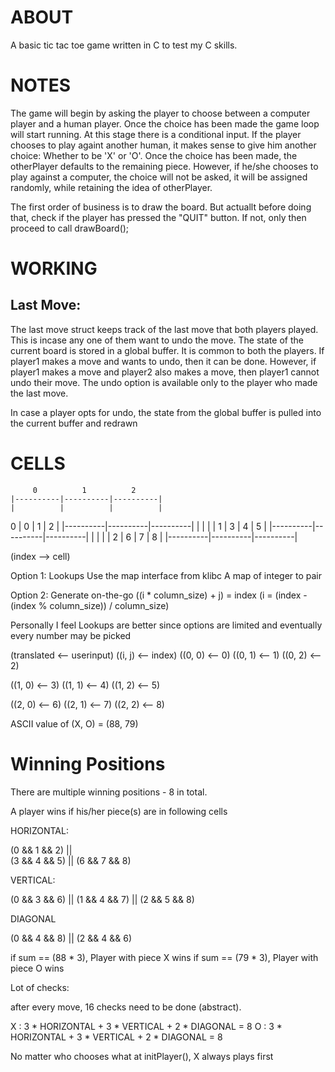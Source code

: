 # ABOUT
A basic tic tac toe game written in C to test my C skills. 

# NOTES

The game will begin by asking the player to choose between a computer player and a human player.
Once the choice has been made the game loop will start running. 
At this stage there is a conditional input. If the player chooses to play againt another human, it makes sense to give him another choice: Whether to be 'X' or 'O'. 
Once the choice has been made, the otherPlayer defaults to the remaining piece.
However, if he/she chooses to play against a computer, the choice will not be asked, it will be assigned randomly, while retaining the idea of otherPlayer.

The first order of business is to draw the board. But actuallt before doing that, check if the player has pressed the "QUIT" button. If not, only then proceed to call drawBoard();

# WORKING 

## Last Move:

The last move struct keeps track of the last move that both players played. This is incase any one of them
want to undo the move. The state of the current board is stored in a global buffer. It is common to both the players.
If player1 makes a move and wants to undo, then it can be done. However, if player1 makes a move and player2 also makes a move,
then player1 cannot undo their move. The undo option is available only to the player who made the last move.

In case a player opts for undo, the state from the global buffer is pulled into the current buffer and redrawn 

# CELLS

	     0	        1          2
	|----------|----------|----------|
	|          |          |          |
  0	|    0     |    1     |    2     |
	|----------|----------|----------|
	|          |          |          |
  1	|    3     |    4     |    5     |
	|----------|----------|----------|
	|          |          |          |
  2	|    6     |    7     |    8     |
	|----------|----------|----------|

(index --> cell)

Option 1: Lookups
Use the map interface from klibc 
A map of integer to pair 

Option 2: Generate on-the-go
((i * column_size) + j) = index
(i = (index - (index % column_size)) / column_size)

Personally I feel Lookups are better since options are limited and eventually every number may be picked

(translated <-- userinput)
((i, j) <-- index)
((0, 0) <-- 0)
((0, 1) <-- 1)
((0, 2) <-- 2)

((1, 0) <-- 3)
((1, 1) <-- 4)
((1, 2) <-- 5)

((2, 0) <-- 6)
((2, 1) <-- 7)
((2, 2) <-- 8)

ASCII value of (X, O) = (88, 79)

# Winning Positions

There are multiple winning positions - 8 in total.

A player wins if his/her piece(s) are in following cells

HORIZONTAL:

(0 && 1 && 2) ||  
(3 && 4 && 5) || 
(6 && 7 && 8)  

VERTICAL:

(0 && 3 && 6) ||
(1 && 4 && 7) || 
(2 && 5 && 8) 

DIAGONAL

(0 && 4 && 8) ||
(2 && 4 && 6)

if sum == (88 * 3), Player with piece X wins
if sum == (79 * 3), Player with piece O wins

Lot of checks:

after every move, 16 checks need to be done (abstract).

X : 3 * HORIZONTAL + 3 * VERTICAL + 2 * DIAGONAL = 8
O : 3 * HORIZONTAL + 3 * VERTICAL + 2 * DIAGONAL = 8

No matter who chooses what at initPlayer(), X always plays first
